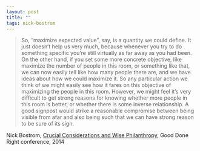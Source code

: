 ```yaml
---
layout: post
title: ""
tags: nick-bostrom
--- 
```


> So, “maximize expected value”, say, is a quantity we could define. It just doesn’t help us very much, because whenever you try to do
something specific you’re still virtually as far away as you had been. On the other hand, if you set some
more concrete objective, like maximize the number of people in this room, or something like that, we
can now easily tell like how many people there are, and we have ideas about how we could maximize it.
So any particular action we think of we might easily see how it fares on this objective of maximizing the
people in this room. However, we might feel it’s very difficult to get strong reasons for knowing whether
more people in this room is better, or whether there is some inverse relationship. A good signpost would
strike a reasonable compromise between being visible from afar and also being such that we can have
strong reason to be sure of its sign.

Nick Bostrom, [Crucial Considerations and Wise Philanthropy](http://www.stafforini.com/blog/bostrom/), Good Done Right conference, 2014